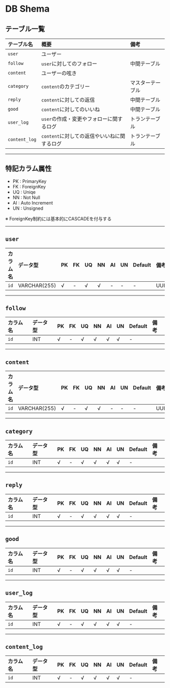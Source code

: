 # DB Shema

## テーブル一覧

| テーブル名 | 概要 | 備考 |
| :--- | :--- | :--- |
| `user` | ユーザー | |
| `follow` | `user`に対してのフォロー | 中間テーブル |
| `content` | ユーザーの呟き | |
| `category` | `content`のカテゴリー | マスターテーブル |
| `reply` | `content`に対しての返信 | 中間テーブル |
| `good` | `content`に対してのいいね | 中間テーブル |
| `user_log` | `user`の作成・変更やフォローに関するログ | トランテーブル |
| `content_log` | `content`に対しての返信やいいねに関するログ | トランテーブル |

---

## 特記カラム属性

- PK : PrimaryKey
- FK : ForeignKey 
- UQ : Uniqe
- NN : Not Null
- AI : Auto Increment
- UN : Unsigned

※ ForeignKey制約には基本的にCASCADEを付与する

---

## `user`

| カラム名 | データ型 | PK | FK | UQ | NN | AI | UN | Default | 備考 |
| :--- | :--- | :--- | :--- | :--- | :--- | :--- | :--- | :--- | :--- |
| `id` | VARCHAR(255) | √ | - | √ | √ | - | - | - | UUID |

---

## `follow`

| カラム名 | データ型 | PK | FK | UQ | NN | AI | UN | Default | 備考 |
| :--- | :--- | :--- | :--- | :--- | :--- | :--- | :--- | :--- | :--- |
| `id` | INT | √ | - | √ | √ | √ | √ | - | |

---

## `content`

| カラム名 | データ型 | PK | FK | UQ | NN | AI | UN | Default | 備考 |
| :--- | :--- | :--- | :--- | :--- | :--- | :--- | :--- | :--- | :--- |
| `id` | VARCHAR(255) | √ | - | √ | √ | - | - | - | UUID |

---

## `category`

| カラム名 | データ型 | PK | FK | UQ | NN | AI | UN | Default | 備考 |
| :--- | :--- | :--- | :--- | :--- | :--- | :--- | :--- | :--- | :--- |
| `id` | INT | √ | - | √ | √ | √ | √ | - | |

---

## `reply`

| カラム名 | データ型 | PK | FK | UQ | NN | AI | UN | Default | 備考 |
| :--- | :--- | :--- | :--- | :--- | :--- | :--- | :--- | :--- | :--- |
| `id` | INT | √ | - | √ | √ | √ | √ | - | |

---

## `good`

| カラム名 | データ型 | PK | FK | UQ | NN | AI | UN | Default | 備考 |
| :--- | :--- | :--- | :--- | :--- | :--- | :--- | :--- | :--- | :--- |
| `id` | INT | √ | - | √ | √ | √ | √ | - | |

---

## `user_log`

| カラム名 | データ型 | PK | FK | UQ | NN | AI | UN | Default | 備考 |
| :--- | :--- | :--- | :--- | :--- | :--- | :--- | :--- | :--- | :--- |
| `id` | INT | √ | - | √ | √ | √ | √ | - | |

---

## `content_log`

| カラム名 | データ型 | PK | FK | UQ | NN | AI | UN | Default | 備考 |
| :--- | :--- | :--- | :--- | :--- | :--- | :--- | :--- | :--- | :--- |
| `id` | INT | √ | - | √ | √ | √ | √ | - | |
